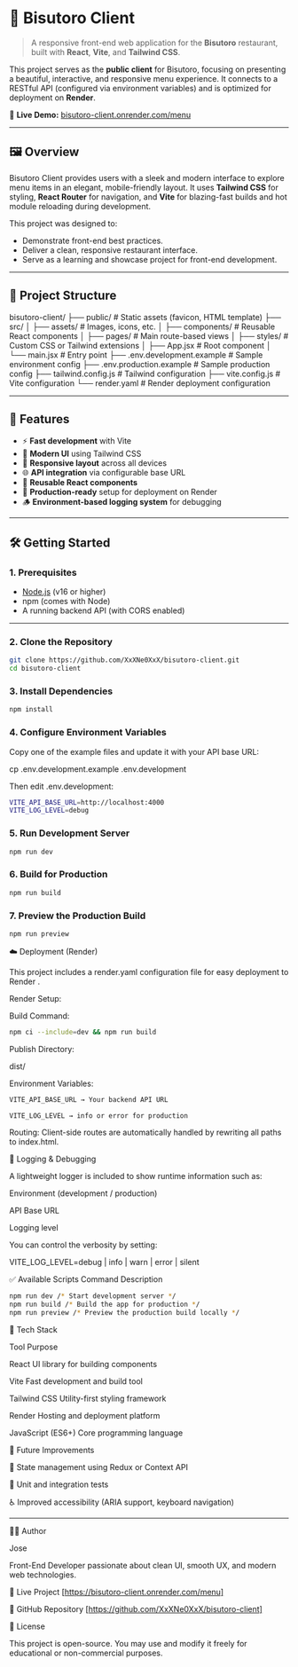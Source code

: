 # 🍣 Bisutoro Client

> A responsive front-end web application for the **Bisutoro** restaurant, built with **React**, **Vite**, and **Tailwind CSS**.

This project serves as the **public client** for Bisutoro, focusing on presenting a beautiful, interactive, and responsive menu experience. It connects to a RESTful API (configured via environment variables) and is optimized for deployment on **Render**.

🔗 **Live Demo:** [bisutoro-client.onrender.com/menu](https://bisutoro-client.onrender.com/menu)

---

## 🖼️ Overview

Bisutoro Client provides users with a sleek and modern interface to explore menu items in an elegant, mobile-friendly layout. It uses **Tailwind CSS** for styling, **React Router** for navigation, and **Vite** for blazing-fast builds and hot module reloading during development.

This project was designed to:

- Demonstrate front-end best practices.
- Deliver a clean, responsive restaurant interface.
- Serve as a learning and showcase project for front-end development.

---

## 📁 Project Structure

bisutoro-client/
├── public/ # Static assets (favicon, HTML template)
├── src/
│ ├── assets/ # Images, icons, etc.
│ ├── components/ # Reusable React components
│ ├── pages/ # Main route-based views
│ ├── styles/ # Custom CSS or Tailwind extensions
│ ├── App.jsx # Root component
│ └── main.jsx # Entry point
├── .env.development.example # Sample environment config
├── .env.production.example # Sample production config
├── tailwind.config.js # Tailwind configuration
├── vite.config.js # Vite configuration
└── render.yaml # Render deployment configuration

---

## 🚀 Features

- ⚡ **Fast development** with Vite
- 🎨 **Modern UI** using Tailwind CSS
- 📱 **Responsive layout** across all devices
- 🌐 **API integration** via configurable base URL
- 🧩 **Reusable React components**
- 🧱 **Production-ready** setup for deployment on Render
- 🪵 **Environment-based logging system** for debugging

---

## 🛠️ Getting Started

### 1. Prerequisites

- [Node.js](https://nodejs.org) (v16 or higher)
- npm (comes with Node)
- A running backend API (with CORS enabled)

---

### 2. Clone the Repository

```bash
git clone https://github.com/XxXNe0XxX/bisutoro-client.git
cd bisutoro-client
```

### 3. Install Dependencies

```bash
npm install
```

### 4. Configure Environment Variables

Copy one of the example files and update it with your API base URL:

cp .env.development.example .env.development

Then edit .env.development:

```bash
VITE_API_BASE_URL=http://localhost:4000
VITE_LOG_LEVEL=debug
```

### 5. Run Development Server

```bash
npm run dev
```

### 6. Build for Production

```bash
npm run build
```

### 7. Preview the Production Build

```bash
npm run preview
```

☁️ Deployment (Render)

This project includes a render.yaml configuration file for easy deployment to Render
.

Render Setup:

Build Command:

```bash
npm ci --include=dev && npm run build
```

Publish Directory:

dist/

Environment Variables:

```bash
VITE_API_BASE_URL → Your backend API URL

VITE_LOG_LEVEL → info or error for production
```

Routing:
Client-side routes are automatically handled by rewriting all paths to index.html.

🧩 Logging & Debugging

A lightweight logger is included to show runtime information such as:

Environment (development / production)

API Base URL

Logging level

You can control the verbosity by setting:

VITE_LOG_LEVEL=debug | info | warn | error | silent

✅ Available Scripts
Command Description
```bash
npm run dev /* Start development server */
npm run build /* Build the app for production */
npm run preview /* Preview the production build locally */
```

🧱 Tech Stack

Tool Purpose

React UI library for building components

Vite Fast development and build tool

Tailwind CSS Utility-first styling framework

Render Hosting and deployment platform

JavaScript (ES6+) Core programming language

🔮 Future Improvements

🧠 State management using Redux or Context API

🧪 Unit and integration tests

♿ Improved accessibility (ARIA support, keyboard navigation)

---

👨‍💻 Author

Jose

Front-End Developer passionate about clean UI, smooth UX, and modern web technologies.

🔗 Live Project [https://bisutoro-client.onrender.com/menu]

📂 GitHub Repository [https://github.com/XxXNe0XxX/bisutoro-client]

📜 License

This project is open-source. You may use and modify it freely for educational or non-commercial purposes.
